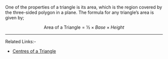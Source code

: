 One of the properties of a triangle is its area, which is the region covered by the three-sided polygon in a plane. The formula for any triangle’s area is given by;

$$
\text{Area of a Triangle} = ½ × Base × Height
$$

---
Related Links:-
- [Centres of a Triangle](Centres%20of%20a%20Triangle.md) 